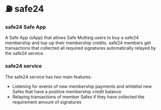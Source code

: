 # ⛽ safe24

### safe24 Safe App

A Safe App (sApp) that allows Safe Multisig users to buy a safe24 membership and top-up their membership credits. safe24 members get transactions that collected all required signatures automatically relayed by the safe24 service. 

### safe24 service

The safe24 service has two main features:

- Listening for events of new membership payments and whitelist new Safes that have a positive membership credit balance
- Relaying transactions of member Safes if they have collected the requirement amount of signatures

